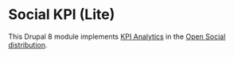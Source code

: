 # Social KPI (Lite)
This Drupal 8 module implements <a target="_blank" href="https://github.com/goalgorilla/kpi_analytics">KPI Analytics</a> in the <a target="_blank" href="http://www.drupal.org/project/social">Open Social distribution</a>.

